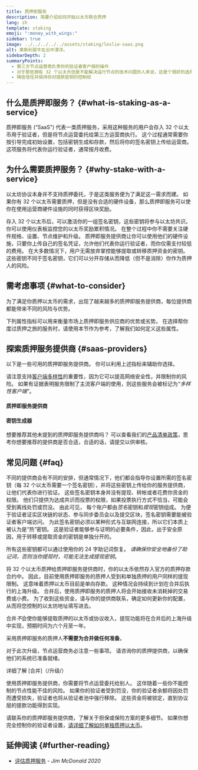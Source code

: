 ```yaml
---
title: 质押即服务
description: 简要介绍如何开始以太币联合质押
lang: zh
template: staking
emoji: ":money_with_wings:"
sidebar: true
image: ../../../../../assets/staking/leslie-saas.png
alt: 莱斯利犀牛在云中漂浮。
sidebarDepth: 2
summaryPoints:
  - 第三方节点运营商负责你的验证者客户端的操作
  - 对于那些拥有 32 个以太币但是不能解决运行节点的技术问题的人来说，这是个很好的选择
  - 降低信任并保持你对提款密钥的控制权
---
```


## 什么是质押即服务？ {#what-is-staking-as-a-service}

质押即服务 (“SaaS") 代表一类质押服务，采用这种服务的用户会存入 32 个以太币用于验证者，但是将节点运营委托给第三方运营商执行。 这个过程通常需要你按引导完成初始设置，包括密钥生成和存款，然后将你的签名密钥上传给运营商。 这项服务将代表你运行验证者，通常按月收费。

## 为什么需要质押服务？ {#why-stake-with-a-service}

以太坊协议本身并不支持质押委托，于是这类服务便为了满足这一需求而建。 如果你有 32 个以太币需要质押，但是没有合适的硬件设备，那么质押即服务可以使你在使用运营商硬件设施的同时获得区块奖励。

<CardGrid>
  <Card title="你自己的验证者" emoji=":desktop_computer:">
    存入 32 个以太币后，可以激活你的一组签名密钥，这些密钥将参与以太坊共识。 你可以使用仪表板监控您的以太币奖励累积情况。
  </Card>
  <Card title="简单起步" emoji="🏁">
    在整个过程中你不需要关注硬件规格、设置、节点维护和升级。
    质押即服务提供商让你可以使用他们的硬件设施，只要你上传自己的签名凭证，允许他们代表你运行验证者，而你仅需支付较低的费用。
  </Card>
  <Card title="限制你的风险" emoji=":shield:">
    在大多数情况下，用户无需放弃掌控能够提取或转移质押资金的密钥。 这些密钥不同于签名密钥，它们可以分开存储从而降低（但不是消除）你作为质押人的风险。
  </Card>
</CardGrid>

<StakingComparison page="saas" />

## 需考虑事项 {#what-to-consider}

为了满足你质押以太币的需求，出现了越来越多的质押即服务提供商，每位提供商都能带来不同的风险与优势。

下列属性指标可以用来衡量市场上质押即服务供应商的优势或劣势。 在选择帮你度过质押之旅的服务时，请使用本节作为参考，了解我们如何定义这些属性。

<StakingConsiderations page="saas" />

## 探索质押服务提供商 {#saas-providers}

以下是一些可用的质押即服务提供商。 你可以利用上述指标来辅助你选择。

<InfoBanner emoji="⚠️" isWarning>
请注意支持<a href="/developers/docs/nodes-and-clients/client-diversity/">客户端多样性</a>的重要性，因为它可以提高网络安全性，并限制你的风险。 如果有证据表明服务限制了主流客户端的使用，则这些服务会被标记为<em style="text-transform: uppercase;">“多样性客户端”</em>。
</InfoBanner>

#### 质押即服务提供商

<StakingProductsCardGrid category="saas" />

#### 密钥生成器

<StakingProductsCardGrid category="keyGen" />

想要推荐其他未提到的质押即服务提供商吗？ 可以查看我们的[产品清单政策](/contributing/adding-staking-products/)，思考你想要推荐的提供商是否合适，合适的话，请提交以供审核。

## 常见问题 {#faq}

<ExpandableCard title="谁拥有我的密钥？" eventCategory="SaasStaking" eventName="clicked who holds my keys">
  不同的提供商会有不同的安排，但通常情况下，他们都会指导你设置所需的签名密钥（每 32 个以太币需要一个签名密钥），并将这些密钥上传给你的服务提供商，让他们代表你进行验证。 这些签名密钥本身并没有提现、转帐或者花费你资金的权限。 他们只提供为达成共识而投票的权限，如果投票执行方式不恰当，可能会受到离线处罚或罚没。
</ExpandableCard>

<ExpandableCard title="为什么有两套密钥？" eventCategory="SaasStaking" eventName="clicked so there are two sets of keys">
由此可见， 每个账户都由<em>签名</em>密钥和<em>提现</em>密钥组成。 为便于验证者证实区块链的状态、参与同步委员会以及提交区块，签名密钥需要能被验证者客户端访问。 为此签名密钥必须以某种形式与互联网连接，所以它们本质上被认为是“热”密钥。 这是验证者能够参与证明的必要条件，因此，出于安全原因，用于转移或提取资金的密钥是单独分开的。

所有这些密钥都可以通过使用你的 24 字助记词恢复。 <em>请确保你安全地备份了助记词，否则当你提现时，可能无法生成提现密钥</em>。
</ExpandableCard>

<ExpandableCard title="我什么时候可以提现？" eventCategory="SaasStaking" eventName="clicked when can I withdraw">
  将 32 个以太币质押给质押即服务提供商时，你的以太币依然存入官方的质押存款合约中。 因此，目前使用质押即服务的质押人受到和单独质押的用户同样的提现限制。 这意味着质押以太币目前是单向存款。 这种情况会持续到计划在合并后执行的上海升级。
</ExpandableCard>

<ExpandableCard title="合并将带来什么变化？" eventCategory="SaasStaking" eventName="clicked what will change with the Merge">
  合并后，使用质押即服务的质押人将会开始接收未消耗掉的交易费或小费。 为了收到这些资金，请与你的提供商联系，确定如何更新你的配置，从而将您控制的以太坊地址填写进去。

合并<em>不</em>会使你能够提取质押的以太币或协议收入，提现功能将在合并后的上海升级中实现，预期时间为六个月至一年。
</ExpandableCard>

<ExpandableCard title="采用质押即服务的质押人是否需要为合并做任何事？">
采用质押即服务的质押人<strong>不需要为合并做任何准备</strong>。

对于此次升级，节点运营商务必注意一些事项。 请咨询你的质押提供商，以确保他们的系统已准备就绪。

详细了解 [合并]（/升级/）
</ExpandableCard>

<ExpandableCard title="如果我遭到罚没，会发生什么？" eventCategory="SaasStaking" eventName="clicked what happens if I get slashed">
使用质押即服务提供商，你需要将节点运营委托给别人。 这伴随着一些你不能控制的节点性能不佳的风险。 如果你的验证者受到罚没，你的验证者余额将因处罚而遭受损失，验证者也将从验证者池中强行移除。 这些资金将被锁定，直到协议层的提款功能得到实现。

请联系你的质押即服务提供商，了解关于担保或保险方案的更多细节。 如果你想完全控制你的验证者设置，<a href="/staking/solo/">请详细了解如何单独质押以太币</a>。
</ExpandableCard>

## 延伸阅读 {#further-reading}

- [评估质押服务](https://www.attestant.io/posts/evaluating-staking-services/) - _Jim McDonald 2020_
